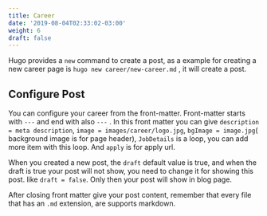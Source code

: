 ```yaml
---
title: Career
date: '2019-08-04T02:33:02-03:00'
weight: 6
draft: false
---
```

Hugo provides a `new` command to create a post, as a example for creating a new career page is `hugo new career/new-career.md` , it will create a post.

Configure Post
--------------

You can configure your career from the front-matter. Front-matter starts with `---` and end with also `---` . In this front matter you can give `description = meta description`, `image = images/career/logo.jpg`, `bgImage = image.jpg`( background image is for page header), `JobDetails` is a loop, you can add more item with this loop. And `apply` is for apply url.

When you created a new post, the `draft` default value is true, and when the draft is true your post will not show, you need to change it for showing this post. like `draft = false`. Only then your post will show in blog page.

After closing front matter give your post content, remember that every file that has an `.md` extension, are supports markdown.